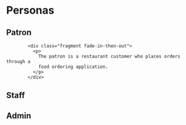 # Personas

## Patron

            <div class="fragment fade-in-then-out">
              <p>
                The patron is a restaurant customer who places orders through a
                food ordering application.
              </p>
            </div>

## Staff

## Admin
